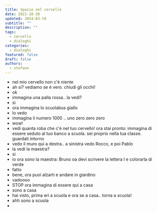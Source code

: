 ```yaml
---
title: Spazio nel cervello
date: 2021-10-30
updated: 2024-03-19
subtitle: ""
description: ""
tags:
  - cervello
  - dialoghi
categories:
  - dialoghi
featured: false
draft: false
authors:
  - stefano
---
```


- nel mio cervello non c'è niente
- ah si? vediamo se è vero. chiudi gli occhi!
- ok
- immagina una palla rossa.. la vedi?
- si
- ora immagina lo scuolabus giallo
- lo vedo
- immagina il numero 1000 .. uno zero zero zero
- wow!
- vedi quanta roba che c'è nel tuo cervello! ora stai pronto: immagina di essere seduto al tuo banco a scuola. sei proprio nella tua classe. guardati intorno
- vedo il muro qui a destra.. a sinistra vedo Rocco, e poi Pablo
- la vedi la maestra?
- si
- io ora sono la maestra: Bruno oa devi scrivere la lettera I e colorarla di verde
- fatto
- bene, ora puoi alzarti e andare in giardino
- vadoooo
- STOP ora immagina di essere qui a casa
- sono a casa
- hai visto, prima eri a scuola e ora se a casa.. torna a scuola!
- ahh sono a scuola
- 
